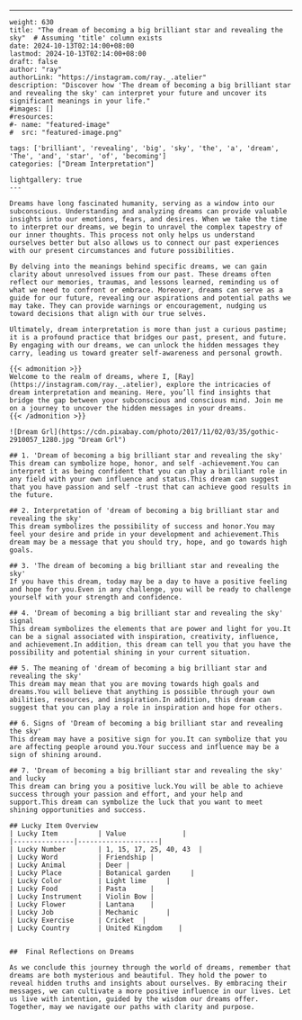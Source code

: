 ---
    weight: 630
    title: "The dream of becoming a big brilliant star and revealing the sky"  # Assuming 'title' column exists
    date: 2024-10-13T02:14:00+08:00
    lastmod: 2024-10-13T02:14:00+08:00
    draft: false
    author: "ray"
    authorLink: "https://instagram.com/ray._.atelier"
    description: "Discover how 'The dream of becoming a big brilliant star and revealing the sky' can interpret your future and uncover its significant meanings in your life."
    #images: []
    #resources:
    #- name: "featured-image"
    #  src: "featured-image.png"
    
    tags: ['brilliant', 'revealing', 'big', 'sky', 'the', 'a', 'dream', 'The', 'and', 'star', 'of', 'becoming']
    categories: ["Dream Interpretation"]
    
    lightgallery: true
    ---
    
    Dreams have long fascinated humanity, serving as a window into our subconscious. Understanding and analyzing dreams can provide valuable insights into our emotions, fears, and desires. When we take the time to interpret our dreams, we begin to unravel the complex tapestry of our inner thoughts. This process not only helps us understand ourselves better but also allows us to connect our past experiences with our present circumstances and future possibilities.
    
    By delving into the meanings behind specific dreams, we can gain clarity about unresolved issues from our past. These dreams often reflect our memories, traumas, and lessons learned, reminding us of what we need to confront or embrace. Moreover, dreams can serve as a guide for our future, revealing our aspirations and potential paths we may take. They can provide warnings or encouragement, nudging us toward decisions that align with our true selves.
    
    Ultimately, dream interpretation is more than just a curious pastime; it is a profound practice that bridges our past, present, and future. By engaging with our dreams, we can unlock the hidden messages they carry, leading us toward greater self-awareness and personal growth.
    
    {{< admonition >}}
    Welcome to the realm of dreams, where I, [Ray](https://instagram.com/ray._.atelier), explore the intricacies of dream interpretation and meaning. Here, you’ll find insights that bridge the gap between your subconscious and conscious mind. Join me on a journey to uncover the hidden messages in your dreams.
    {{< /admonition >}}
    
    ![Dream Grl](https://cdn.pixabay.com/photo/2017/11/02/03/35/gothic-2910057_1280.jpg "Dream Grl")
    
    ## 1. 'Dream of becoming a big brilliant star and revealing the sky'
    This dream can symbolize hope, honor, and self -achievement.You can interpret it as being confident that you can play a brilliant role in any field with your own influence and status.This dream can suggest that you have passion and self -trust that can achieve good results in the future.
    
    ## 2. Interpretation of 'dream of becoming a big brilliant star and revealing the sky'
    This dream symbolizes the possibility of success and honor.You may feel your desire and pride in your development and achievement.This dream may be a message that you should try, hope, and go towards high goals.
    
    ## 3. 'The dream of becoming a big brilliant star and revealing the sky'
    If you have this dream, today may be a day to have a positive feeling and hope for you.Even in any challenge, you will be ready to challenge yourself with your strength and confidence.
    
    ## 4. 'Dream of becoming a big brilliant star and revealing the sky' signal
    This dream symbolizes the elements that are power and light for you.It can be a signal associated with inspiration, creativity, influence, and achievement.In addition, this dream can tell you that you have the possibility and potential shining in your current situation.
    
    ## 5. The meaning of 'dream of becoming a big brilliant star and revealing the sky'
    This dream may mean that you are moving towards high goals and dreams.You will believe that anything is possible through your own abilities, resources, and inspiration.In addition, this dream can suggest that you can play a role in inspiration and hope for others.
    
    ## 6. Signs of 'Dream of becoming a big brilliant star and revealing the sky'
    This dream may have a positive sign for you.It can symbolize that you are affecting people around you.Your success and influence may be a sign of shining around.
    
    ## 7. 'Dream of becoming a big brilliant star and revealing the sky' and lucky
    This dream can bring you a positive luck.You will be able to achieve success through your passion and effort, and your help and support.This dream can symbolize the luck that you want to meet shining opportunities and success.
    
    ## Lucky Item Overview
    | Lucky Item          | Value              |
    |---------------|--------------------|
    | Lucky Number        | 1, 15, 17, 25, 40, 43  |
    | Lucky Word          | Friendship |
    | Lucky Animal        | Deer |
    | Lucky Place         | Botanical garden     |
    | Lucky Color         | Light lime     |
    | Lucky Food          | Pasta      |
    | Lucky Instrument    | Violin Bow |
    | Lucky Flower        | Lantana    |
    | Lucky Job           | Mechanic       |
    | Lucky Exercise      | Cricket  |
    | Lucky Country       | United Kingdom    |
    
    
    ##  Final Reflections on Dreams
    
    As we conclude this journey through the world of dreams, remember that dreams are both mysterious and beautiful. They hold the power to reveal hidden truths and insights about ourselves. By embracing their messages, we can cultivate a more positive influence in our lives. Let us live with intention, guided by the wisdom our dreams offer. Together, may we navigate our paths with clarity and purpose.
    